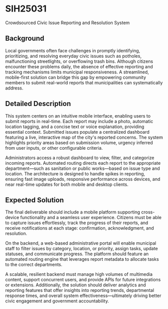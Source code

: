 # SIH25031
Crowdsourced Civic Issue Reporting and Resolution System

## Background

Local governments often face challenges in promptly identifying, prioritizing, and resolving everyday civic issues such as potholes, malfunctioning streetlights, or overflowing trash bins. Although citizens encounter these problems daily, the absence of effective reporting and tracking mechanisms limits municipal responsiveness. A streamlined, mobile-first solution can bridge this gap by empowering community members to submit real-world reports that municipalities can systematically address.

## Detailed Description

This system centers on an intuitive mobile interface, enabling users to submit reports in real-time. Each report may include a photo, automatic location tagging, and a concise text or voice explanation, providing essential context. Submitted issues populate a centralized dashboard featuring a live, interactive map of the city's reported concerns. The system highlights priority areas based on submission volume, urgency inferred from user inputs, or other configurable criteria.

Administrators access a robust dashboard to view, filter, and categorize incoming reports. Automated routing directs each report to the appropriate department—such as sanitation or public works—based on issue type and location. The architecture is designed to handle spikes in reporting, ensuring fast image uploads, responsive performance across devices, and near real-time updates for both mobile and desktop clients.

## Expected Solution

The final deliverable should include a mobile platform supporting cross-device functionality and a seamless user experience. Citizens must be able to capture issues effortlessly, track the progress of their reports, and receive notifications at each stage: confirmation, acknowledgment, and resolution.

On the backend, a web-based administrative portal will enable municipal staff to filter issues by category, location, or priority, assign tasks, update statuses, and communicate progress. The platform should feature an automated routing engine that leverages report metadata to allocate tasks to the correct departments.

A scalable, resilient backend must manage high volumes of multimedia content, support concurrent users, and provide APIs for future integrations or extensions. Additionally, the solution should deliver analytics and reporting features that offer insights into reporting trends, departmental response times, and overall system effectiveness—ultimately driving better civic engagement and government accountability.
